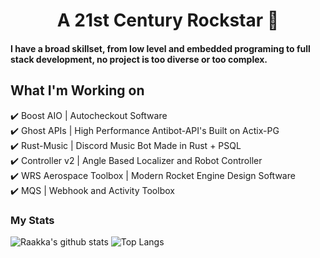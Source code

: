 <h1 align="center">A 21st Century Rockstar 🎸</h1>

#### I have a broad skillset, from low level and embedded programing to full stack development, no project is too diverse or too complex.

## What I'm Working on
✔️ Boost AIO | Autocheckout Software\
✔️ Ghost APIs | High Performance Antibot-API's Built on Actix-PG\
✔️ Rust-Music | Discord Music Bot Made in Rust + PSQL\
✔️ Controller v2 | Angle Based Localizer and Robot Controller\
✔️ WRS Aerospace Toolbox | Modern Rocket Engine Design Software\
✔️ MQS | Webhook and Activity Toolbox

### My Stats

![Raakka's github stats](https://github-readme-stats.vercel.app/api?username=Raakka&show_icons=true&theme=highcontrast&include_all_commits=true&hide=issues)
![Top Langs](https://github-readme-stats.vercel.app/api/top-langs/?username=Raakka&layout=compact&theme=highcontrast&langs_count=6)
